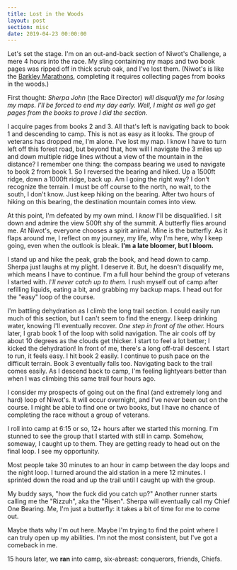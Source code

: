 ```yaml
---
title: Lost in the Woods
layout: post
section: misc
date: 2019-04-23 00:00:00
---
```


Let's set the stage. I'm on an out-and-back section of Niwot's Challenge, a mere 4 hours into the race. My sling containing my maps and two book pages was ripped off in thick scrub oak, and I've lost them. (Niwot's is like the [Barkley Marathons](http://barkleymovie.com/), completing it requires collecting pages from books in the woods.)

First thought: _Sherpa John_ (the Race Director) _will disqualify me for losing my maps. I'll be forced to end my day early. Well, I might as well go get pages from the books to prove I did the section._

I acquire pages from books 2 and 3. All that's left is navigating back to book 1 and descending to camp. This is not as easy as it looks. The group of veterans has dropped me, I'm alone. I've lost my map. I know I have to turn left off this forest road, but beyond that, how will I navigate the 3 miles up and down multiple ridge lines without a view of the mountain in the distance? I remember one thing: the compass bearing we used to navigate to book 2 from book 1. So I reversed the bearing and hiked. Up a 1500ft ridge, down a 1000ft ridge, back up. Am I going the right way? I don't recognize the terrain. I must be off course to the north, no wait, to the south, I don't know. Just keep hiking on the bearing. After two hours of hiking on this bearing, the destination mountain comes into view.

At this point, I'm defeated by my own mind. I _know_ I'll be disqualified. I sit down and admire the view 500ft shy of the summit. A butterfly flies around me. At Niwot's, everyone chooses a spirit animal. Mine is the butterfly. As it flaps around me, I reflect on my journey, my life, why I'm here, why I keep going, even when the outlook is bleak. **I'm a late bloomer, but I bloom.**

I stand up and hike the peak, grab the book, and head down to camp. Sherpa just laughs at my plight. I deserve it. But, he doesn't disqualify me, which means I have to continue. I'm a full hour behind the group of veterans I started with. _I'll never catch up to them._ I rush myself out of camp after refilling liquids, eating a bit, and grabbing my backup maps. I head out for the "easy" loop of the course.

I'm battling dehydration as I climb the long trail section. I could easily run much of this section, but I can't seem to find the energy. I keep drinking water, knowing I'll eventually recover. _One step in front of the other._ Hours later, I grab book 1 of the loop with solid navigation. The air cools off by about 10 degrees as the clouds get thicker. I start to feel a lot better; I kicked the dehydration! In front of me, there's a long off-trail descent. I start to run, it feels easy. I hit book 2 easily. I continue to push pace on the difficult terrain. Book 3 eventually falls too. Navigating back to the trail comes easily. As I descend back to camp, I'm feeling lightyears better than when I was climbing this same trail four hours ago.

I consider my prospects of going out on the final (and extremely long and hard) loop of Niwot's. It will occur overnight, and I've never been out on the course. I might be able to find one or two books, but I have no chance of completing the race without a group of veterans.

I roll into camp at 6:15 or so, 12+ hours after we started this morning. I'm stunned to see the group that I started with still in camp. Somehow, someway, I caught up to them. They are getting ready to head out on the final loop. I see my opportunity.

Most people take 30 minutes to an hour in camp between the day loops and the night loop. I turned around the aid station in a mere 12 minutes. I sprinted down the road and up the trail until I caught up with the group.

My buddy says, "how the fuck did you catch up?" Another runner starts calling me the "Rizzuh", aka the "Risen". Sherpa will eventually call my Chief One Bearing. Me, I'm just a butterfly: it takes a bit of time for me to come out.

Maybe thats why I'm out here. Maybe I'm trying to find the point where I can truly open up my abilities. I'm not the most consistent, but I've got a comeback in me.

15 hours later, we **ran** into camp, six-abreast: conquerors, friends, Chiefs.
